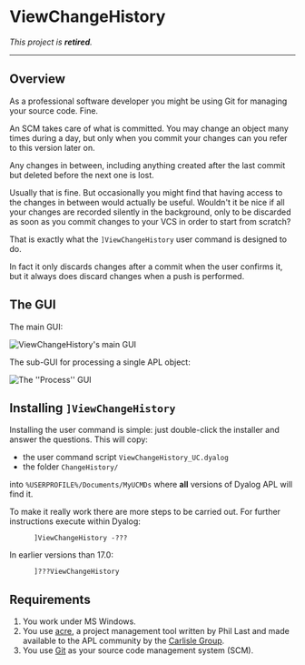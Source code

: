 # ViewChangeHistory

_This project is **retired**._

-------------------

## Overview

As a professional software developer you might be using Git for managing your source code. Fine.

An SCM takes care of what is committed. You may change an object many times during a day, but only when you commit your changes can you refer to this version later on.

Any changes in between, including anything created after the last commit but deleted before the next one is lost.

Usually that is fine. But occasionally you might find that having access to the changes in between would actually be useful. Wouldn't it be nice if all your changes are recorded silently in the background, only to be discarded as soon as you commit changes to your VCS in order to start from scratch? 

That is exactly what the `]ViewChangeHistory` user command is designed to do.

In fact it only discards changes after a commit when the user confirms it, but it always does discard changes when a push is performed.

## The GUI

The main GUI:

![](MainGUI.png?raw=true "ViewChangeHistory's main GUI")



The sub-GUI for processing a single APL object:



![](ProcessGUI.png?raw=true "The ''Process'' GUI")


## Installing `]ViewChangeHistory`

Installing the user command is simple: just double-click the installer and answer the questions. This will copy:

* the user command script `ViewChangeHistory_UC.dyalog` 
* the folder `ChangeHistory/` 

into `%USERPROFILE%/Documents/MyUCMDs` where **all** versions of Dyalog APL will find it.

To make it really work there are more steps to be carried out. For further instructions execute within Dyalog:

```
      ]ViewChangeHistory -???
```

In earlier versions than 17.0:

```
      ]???ViewChangeHistory       
```

## Requirements

1. You work under MS Windows.
1. You use [acre](https://github.com/the-carlisle-group/Acre-Desktop "Link acre on GitHub"), a project management tool written by Phil Last and made available to the APL community by the [Carlisle Group](https://www.carlislegroup.com/).
1. You use [Git](https://git-scm.com/) as your source code management system (SCM).
